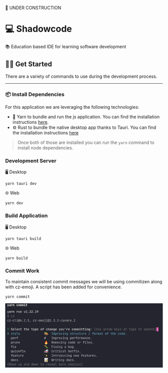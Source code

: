 🚧 UNDER CONSTRUCTION
# 💻 Shadowcode
📚 Education based IDE for learning software development

## 👩‍💻 Get Started
There are a variety of commands to use during the development process. 
___

### 📦 Install Dependencies 
For this application we are leveraging the following technologies:

- 🧶 Yarn to bundle and run the js application. You can find the installation instructions [here](https://classic.yarnpkg.com/lang/en/docs/install/#mac-stable).
- ⚙️ Rust to bundle the native desktop app thanks to Tauri. You can find the installation instructions [here](https://www.rust-lang.org/tools/install)

> Once both of those are installed you can run the `yarn` command to install node dependencies. 

### Development Server

🖥 Desktop
```
yarn tauri dev
```

🌐 Web
```
yarn dev
```

### Build Application

🖥 Desktop

``` 
yarn tauri build
```

🌐 Web

``` 
yarn build
```

### Commit Work
To maintain consistent commit messages we will be using commitizen along with cz-emoji. 
A script has been added for convenience. 

```
yarn commit
```

![commit image](./assets/commit.png "commit")